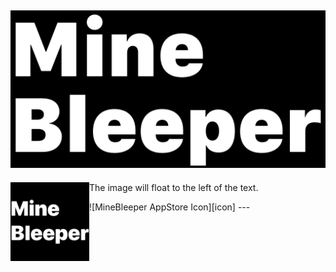 ![MineBleeper Large Formate Image][header]
---
<p>
    <img src="/MineBleeper/Assets.xcassets/AppIcon.appiconset/Icon.png" alt="MineBleeper AppStore Icon" style="float:left;width:25%;height:25%;">
        The image will float to the left of the text.
</p>
![MineBleeper AppStore Icon][icon]
---


[header]: /images/MineBleeper_Large_Format.png "MineBleeper is bleepin' all over ya bruh..."
[icon]: /MineBleeper/Assets.xcassets/AppIcon.appiconset/Icon.png "MineBleeper is coming to the AppStore brochacho..."
